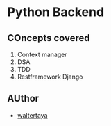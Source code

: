 # Python Backend

## COncepts covered

1. Context manager
2. DSA
3. TDD
4. Restframework Django

## AUthor

- [waltertaya](https://www.github.com/waltertaya)
